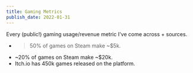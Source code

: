 ```yaml
---
title: Gaming Metrics
publish_date: 2022-01-31
---
```


Every (public!) gaming usage/revenue metric I've come across + sources.

- >50% of games on Steam make ~$5k.
- ~20% of games on Steam make ~$20k. 
- Itch.io has 450k games released on the platform.
